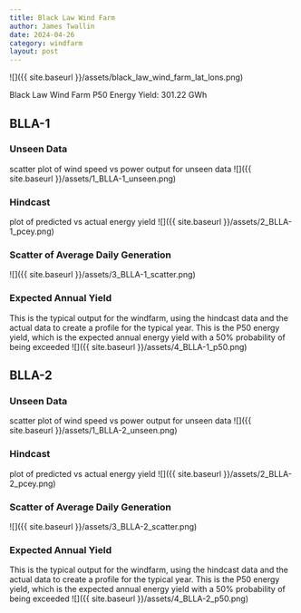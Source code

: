 ```yaml
---
title: Black Law Wind Farm
author: James Twallin
date: 2024-04-26
category: windfarm
layout: post
---
```

![]({{ site.baseurl }}/assets/black_law_wind_farm_lat_lons.png)

Black Law Wind Farm P50 Energy Yield: 301.22 GWh

BLLA-1
-------------
### Unseen Data 
scatter plot of wind speed vs power output for unseen data
![]({{ site.baseurl }}/assets/1_BLLA-1_unseen.png)
### Hindcast 
plot of predicted vs actual energy yield
![]({{ site.baseurl }}/assets/2_BLLA-1_pcey.png)
### Scatter of Average Daily Generation 

![]({{ site.baseurl }}/assets/3_BLLA-1_scatter.png)
### Expected Annual Yield 
This is the typical output for the windfarm, using the hindcast data and the actual data to create a profile for the typical year. This is the P50 energy yield, which is the expected annual energy yield with a 50% probability of being exceeded
![]({{ site.baseurl }}/assets/4_BLLA-1_p50.png)

BLLA-2
-------------
### Unseen Data 
scatter plot of wind speed vs power output for unseen data
![]({{ site.baseurl }}/assets/1_BLLA-2_unseen.png)
### Hindcast 
plot of predicted vs actual energy yield
![]({{ site.baseurl }}/assets/2_BLLA-2_pcey.png)
### Scatter of Average Daily Generation 

![]({{ site.baseurl }}/assets/3_BLLA-2_scatter.png)
### Expected Annual Yield 
This is the typical output for the windfarm, using the hindcast data and the actual data to create a profile for the typical year. This is the P50 energy yield, which is the expected annual energy yield with a 50% probability of being exceeded
![]({{ site.baseurl }}/assets/4_BLLA-2_p50.png)

